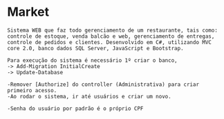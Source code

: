 # Market
	Sistema WEB que faz todo gerenciamento de um restaurante, tais como: controle de estoque, venda balcão e web, gerenciamento de entregas, controle de pedidos e clientes. Desenvolvido em C#, utilizando MVC core 2.0, banco dados SQL Server, JavaScript e Bootstrap.
		
	Para execução do sistema é necessário 1º criar o banco,
	-> Add-Migration InitialCreate
	-> Update-Database
	
	-Remover [Authorize] do controller (Administrativa) para criar primeiro acesso.
	-Ao rodar o sistema, ir até usuários e criar um novo.
	
	-Senha do usuário por padrão é o próprio CPF
